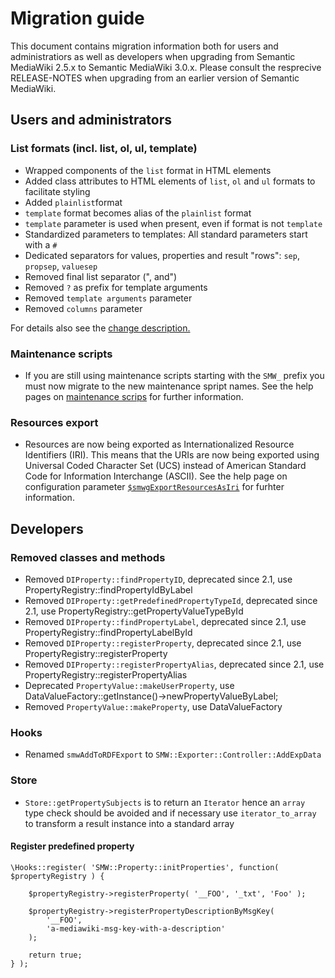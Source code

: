 # Migration guide

This document contains migration information both for users and administratiors as well as developers when upgrading from Semantic MediaWiki 2.5.x to Semantic MediaWiki 3.0.x. Please consult the resprecive RELEASE-NOTES when upgrading from an earlier version of Semantic MediaWiki.

## Users and administrators

### List formats (incl. list, ol, ul, template)

* Wrapped components of the `list` format in HTML elements
* Added class attributes to HTML elements of `list`, `ol` and `ul` formats to facilitate styling
* Added `plainlist`format
* `template` format becomes alias of the `plainlist` format
* `template` parameter is used when present, even if format is not `template`
* Standardized parameters to templates: All standard parameters start with a `#`
* Dedicated separators for values, properties and result "rows": `sep`, `propsep`, `valuesep`
* Removed final list separator (", and")
* Removed `?` as prefix for template arguments
* Removed `template arguments` parameter
* Removed `columns` parameter

For details also see the [change description.](https://gist.github.com/s7eph4n/277e7804fe04954df7d1e15ae874b0d0)

### Maintenance scripts

- If you are still using maintenance scripts starting with the `SMW_` prefix
  you must now migrate to the new maintenance spript names. See the help pages
  on [maintenance scrips](https://www.semantic-mediawiki.org/wiki/Help:Maintenance_scripts) for further information.

### Resources export

- Resources are now being exported as Internationalized Resource Identifiers (IRI).
  This means that the URIs are now being exported using Universal Coded Character
  Set (UCS) instead of American Standard Code for Information Interchange (ASCII).
  See the help page on configuration parameter [`$smwgExportResourcesAsIri`](https://www.semantic-mediawiki.org/wiki/Help:$smwgExportResourcesAsIri)
  for furhter information.

## Developers

### Removed classes and methods

- Removed `DIProperty::findPropertyID`, deprecated since 2.1, use PropertyRegistry::findPropertyIdByLabel
- Removed `DIProperty::getPredefinedPropertyTypeId`, deprecated since 2.1, use PropertyRegistry::getPropertyValueTypeById
- Removed `DIProperty::findPropertyLabel`, deprecated since 2.1, use PropertyRegistry::findPropertyLabelById
- Removed `DIProperty::registerProperty`, deprecated since 2.1, use PropertyRegistry::registerProperty
- Removed `DIProperty::registerPropertyAlias`, deprecated since 2.1, use PropertyRegistry::registerPropertyAlias
- Deprecated `PropertyValue::makeUserProperty`, use DataValueFactory::getInstance()->newPropertyValueByLabel;
- Removed `PropertyValue::makeProperty`, use DataValueFactory

### Hooks

- Renamed `smwAddToRDFExport` to `SMW::Exporter::Controller::AddExpData`

### Store

- `Store::getPropertySubjects` is to return an `Iterator` hence an `array`
  type check should be avoided and if necessary use `iterator_to_array` to
  transform a result instance into a standard array

#### Register predefined property

```
\Hooks::register( 'SMW::Property::initProperties', function( $propertyRegistry ) {

	$propertyRegistry->registerProperty( '__FOO', '_txt', 'Foo' );

	$propertyRegistry->registerPropertyDescriptionByMsgKey(
		'__FOO',
		'a-mediawiki-msg-key-with-a-description'
	);

	return true;
} );
```
